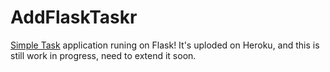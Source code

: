 # AddFlaskTaskr

[Simple Task](http://morning-sierra-3397.herokuapp.com/) application runing on Flask! It's uploded on Heroku, and this is still work in progress, need to extend it soon.
